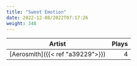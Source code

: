 ```yaml
---
title: "Sweet Emotion"
date: 2022-12-08/2022T07:17:26
weight: 348
---
```




 Artist | Plays 
----- | -----:
[Aerosmith]({{< ref "a39229">}}) | 4
